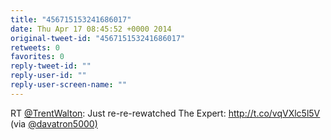 ```yaml
---
title: "456715153241686017"
date: Thu Apr 17 08:45:52 +0000 2014
original-tweet-id: "456715153241686017"
retweets: 0
favorites: 0
reply-tweet-id: ""
reply-user-id: ""
reply-user-screen-name: ""
---
```

RT <a href="https://twitter.com/TrentWalton">@TrentWalton</a>: Just re-re-rewatched The Expert: http://t.co/vqVXlc5l5V (via <a href="https://twitter.com/davatron5000)">@davatron5000)</a>
